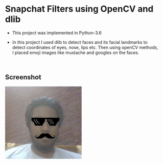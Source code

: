 # Snapchat Filters using OpenCV and dlib

- This project was implemented in Python-3.6

- In this project I used dlib to detect faces and its facial landmarks to detect coordinates of eyes, nose, lips etc. Then using openCV methods, I placed emoji images like mustache and googles on the faces.

<br />

## Screenshot

<img src="https://github.com/ShashankSinha98/Snapchat-Filters-using-OpenCV-and-dlib/blob/master/result_img.png" width="250">
